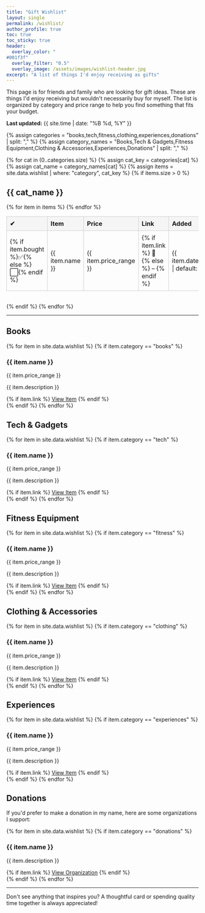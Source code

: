 ```yaml
---
title: "Gift Wishlist"
layout: single
permalink: /wishlist/
author_profile: true
toc: true
toc_sticky: true
header:
  overlay_color: "
#001f3f"
  overlay_filter: "0.5"
  overlay_image: /assets/images/wishlist-header.jpg
excerpt: "A list of things I'd enjoy receiving as gifts"
---
```


<div class="wishlist-intro">
  <p>This page is for friends and family who are looking for gift ideas. These are things I'd enjoy receiving but wouldn't necessarily buy for myself. The list is organized by category and price range to help you find something that fits your budget.</p>
  <p><strong>Last updated:</strong> {{ site.time | date: "%B %d, %Y" }}</p>
</div>


<style>
.wishlist-table {
  width: 100%;
  border-collapse: collapse;
  margin-bottom: 2rem;
}
.wishlist-table th, .wishlist-table td {
  border: 1px solid #ccc;
  padding: 0.5rem;
  text-align: left;
}
.wishlist-table th {
  background-color: #f5f5f5;
}
.wishlist-table td a {
  text-decoration: none;
}
@media (max-width: 768px) {
  .wishlist-table td, .wishlist-table th {
    font-size: 0.9rem;
    padding: 0.3rem;
  }
}
</style>

{% assign categories = "books,tech,fitness,clothing,experiences,donations" | split: "," %}
{% assign category_names = "Books,Tech & Gadgets,Fitness Equipment,Clothing & Accessories,Experiences,Donations" | split: "," %}

{% for cat in (0..categories.size) %}
  {% assign cat_key = categories[cat] %}
  {% assign cat_name = category_names[cat] %}
  {% assign items = site.data.wishlist | where: "category", cat_key %}
  {% if items.size > 0 %}
  ## {{ cat_name }}

  <table class="wishlist-table">
    <thead>
      <tr>
        <th>✔</th>
        <th>Item</th>
        <th>Price</th>
        <th>Link</th>
        <th>Added</th>
        <th>Bought</th>
      </tr>
    </thead>
    <tbody>
      {% for item in items %}
      <tr>
        <td>{% if item.bought %}✅{% else %}⬜{% endif %}</td>
        <td>{{ item.name }}</td>
        <td>{{ item.price_range }}</td>
        <td>
          {% if item.link %}
            <a href="{{ item.link }}" target="_blank">🔗</a>
          {% else %}
            –
          {% endif %}
        </td>
        <td>{{ item.date_added | default: "—" }}</td>
        <td>{{ item.date_bought | default: "—" }}</td>
      </tr>
      {% endfor %}
    </tbody>
  </table>
  {% endif %}
{% endfor %}

---





## Books

<div class="wishlist-section">
  {% for item in site.data.wishlist %}
    {% if item.category == "books" %}
      <div class="wishlist-item">
        <h3>{{ item.name }}</h3>
        <p class="price-range">{{ item.price_range }}</p>
        <p>{{ item.description }}</p>
        {% if item.link %}
          <a href="{{ item.link }}" class="btn btn--primary btn--small" target="_blank">View Item</a>
        {% endif %}
      </div>
    {% endif %}
  {% endfor %}
</div>

## Tech & Gadgets

<div class="wishlist-section">
  {% for item in site.data.wishlist %}
    {% if item.category == "tech" %}
      <div class="wishlist-item">
        <h3>{{ item.name }}</h3>
        <p class="price-range">{{ item.price_range }}</p>
        <p>{{ item.description }}</p>
        {% if item.link %}
          <a href="{{ item.link }}" class="btn btn--primary btn--small" target="_blank">View Item</a>
        {% endif %}
      </div>
    {% endif %}
  {% endfor %}
</div>

## Fitness Equipment

<div class="wishlist-section">
  {% for item in site.data.wishlist %}
    {% if item.category == "fitness" %}
      <div class="wishlist-item">
        <h3>{{ item.name }}</h3>
        <p class="price-range">{{ item.price_range }}</p>
        <p>{{ item.description }}</p>
        {% if item.link %}
          <a href="{{ item.link }}" class="btn btn--primary btn--small" target="_blank">View Item</a>
        {% endif %}
      </div>
    {% endif %}
  {% endfor %}
</div>

## Clothing & Accessories

<div class="wishlist-section">
  {% for item in site.data.wishlist %}
    {% if item.category == "clothing" %}
      <div class="wishlist-item">
        <h3>{{ item.name }}</h3>
        <p class="price-range">{{ item.price_range }}</p>
        <p>{{ item.description }}</p>
        {% if item.link %}
          <a href="{{ item.link }}" class="btn btn--primary btn--small" target="_blank">View Item</a>
        {% endif %}
      </div>
    {% endif %}
  {% endfor %}
</div>

## Experiences

<div class="wishlist-section">
  {% for item in site.data.wishlist %}
    {% if item.category == "experiences" %}
      <div class="wishlist-item">
        <h3>{{ item.name }}</h3>
        <p class="price-range">{{ item.price_range }}</p>
        <p>{{ item.description }}</p>
        {% if item.link %}
          <a href="{{ item.link }}" class="btn btn--primary btn--small" target="_blank">View Item</a>
        {% endif %}
      </div>
    {% endif %}
  {% endfor %}
</div>

## Donations

<div class="wishlist-section">
  <p>If you'd prefer to make a donation in my name, here are some organizations I support:</p>
  {% for item in site.data.wishlist %}
    {% if item.category == "donations" %}
      <div class="wishlist-item">
        <h3>{{ item.name }}</h3>
        <p>{{ item.description }}</p>
        {% if item.link %}
          <a href="{{ item.link }}" class="btn btn--primary btn--small" target="_blank">View Organization</a>
        {% endif %}
      </div>
    {% endif %}
  {% endfor %}
</div>

---

<div class="wishlist-footer">
  <p>Don't see anything that inspires you? A thoughtful card or spending quality time together is always appreciated!</p>
</div> 